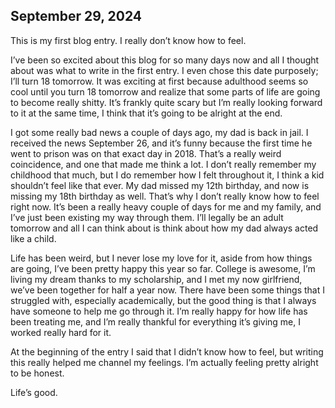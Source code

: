 ﻿## September 29, 2024

This is my first blog entry. I really don’t know how to feel.

I’ve been so excited about this blog for so many days now and all I thought about was what to write in the first entry. I even chose this date purposely; I’ll turn 18 tomorrow. It was exciting at first because adulthood seems so cool until you turn 18 tomorrow and realize that some parts of life are going to become really shitty. It’s frankly quite scary but I’m really looking forward to it at the same time, I think that it’s going to be alright at the end.

I got some really bad news a couple of days ago, my dad is back in jail. I received the news September 26, and it’s funny because the first time he went to prison was on that exact day in 2018. That’s a really weird coincidence, and one that made me think a lot. I don’t really remember my childhood that much, but I do remember how I felt throughout it, I think a kid shouldn’t feel like that ever. My dad missed my 12th birthday, and now is missing my 18th birthday as well. That’s why I don’t really know how to feel right now. It’s been a really heavy couple of days for me and my family, and I’ve just been existing my way through them. I’ll legally be an adult tomorrow and all I can think about is think about how my dad always acted like a child.

Life has been weird, but I never lose my love for it, aside from how things are going, I’ve been pretty happy this year so far. College is awesome, I’m living my dream thanks to my scholarship, and I met my now girlfriend, we’ve been together for half a year now. There have been some things that I struggled with, especially academically, but the good thing is that I always have someone to help me go through it. I’m really happy for how life has been treating me, and I’m really thankful for everything it’s giving me, I worked really hard for it.

At the beginning of the entry I said that I didn’t know how to feel, but writing this really helped me channel my feelings. I’m actually feeling pretty alright to be honest.

Life’s good.
